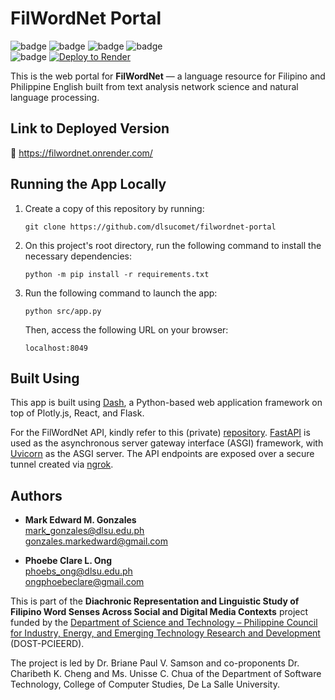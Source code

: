 # FilWordNet Portal
![badge][badge-python]
![badge][badge-plotly]
![badge][badge-flask]
![badge][badge-render]<br>
![badge][badge-github-actions]
[![Deploy to Render](https://github.com/dlsucomet/filwordnet-portal/actions/workflows/deploy-to-render.yml/badge.svg)](https://github.com/dlsucomet/filwordnet-portal/actions/workflows/deploy-to-render.yml)

This is the web portal for **FilWordNet** &mdash; a language resource for Filipino and Philippine English built from text analysis network science and natural language processing.

## Link to Deployed Version
🔗 https://filwordnet.onrender.com/

## Running the App Locally

1. Create a copy of this repository by running:
   ```
   git clone https://github.com/dlsucomet/filwordnet-portal
   ```

2. On this project's root directory, run the following command to install the necessary dependencies:
   ```
   python -m pip install -r requirements.txt
   ```

3. Run the following command to launch the app:
   ```
   python src/app.py
   ```

   Then, access the following URL on your browser:
   ```
   localhost:8049
   ```

## Built Using
This app is built using [Dash](https://dash.plotly.com/), a Python-based web application framework on top of Plotly.js, React, and Flask.

For the FilWordNet API, kindly refer to this (private) [repository](https://github.com/dlsucomet/filwordnet-api). [FastAPI](https://fastapi.tiangolo.com/) is used as the asynchronous server gateway interface (ASGI) framework, with [Uvicorn](https://www.uvicorn.org/) as the ASGI server. The API endpoints are exposed over a secure tunnel created via [ngrok](https://ngrok.com). 

## Authors
- **Mark Edward M. Gonzales**<br>
  mark_gonzales@dlsu.edu.ph <br>
  gonzales.markedward@gmail.com

- **Phoebe Clare L. Ong**<br>
  phoebs_ong@dlsu.edu.ph <br>
  ongphoebeclare@gmail.com

This is part of the **Diachronic Representation and Linguistic Study of Filipino Word Senses Across Social and Digital Media Contexts** project funded by the [Department of Science and Technology – Philippine Council for Industry, Energy, and Emerging Technology Research and Development](https://pcieerd.dost.gov.ph/) (DOST-PCIEERD).

The project is led by Dr. Briane Paul V. Samson and co-proponents Dr. Charibeth K. Cheng and Ms. Unisse C. Chua of the Department of Software Technology, College of Computer Studies, De La Salle University.

[badge-python]: https://img.shields.io/badge/python-3670A0?style=flat&logo=python&logoColor=white
[badge-plotly]: https://img.shields.io/badge/Plotly-239120?style=flat&logo=plotly&logoColor=white
[badge-scikit]: https://img.shields.io/badge/scikit_learn-F7931E?style=flat&logo=scikit-learn&logoColor=white
[badge-render]: https://img.shields.io/badge/Render-46E3B7?style=flat&logo=render&logoColor=whit
[badge-github-actions]: https://img.shields.io/badge/GitHub_Actions-2088FF?style=flat&logo=github-actions&logoColor=white
[badge-flask]: https://img.shields.io/badge/flask-%23000.svg?style=flat&logo=flask&logoColor=white
